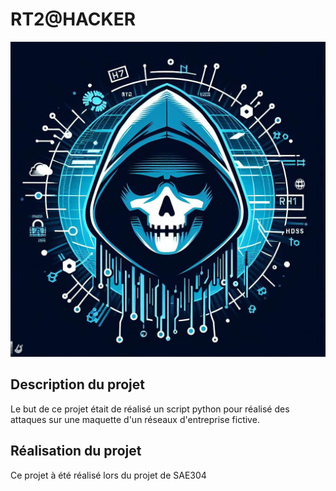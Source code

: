 # RT2@HACKER
![Logo](https://raw.githubusercontent.com/Lenoob50/SAE304/7312e227e6b44b0dd47d8eecc6d5e5971f8105da/image.jpg)

## Description du projet 
Le but de ce projet était de réalisé un script python pour réalisé des attaques sur une maquette d'un réseaux d'entreprise fictive.

## Réalisation du projet
Ce projet à été réalisé lors du projet de SAE304
